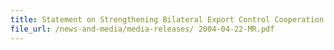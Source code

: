 ```yaml
---
title: Statement on Strengthening Bilateral Export Control Cooperation between the Ministry of Economy, Trade and Industry of Japan and Singapore Customs
file_url: /news-and-media/media-releases/ 2004-04-22-MR.pdf
---
```

